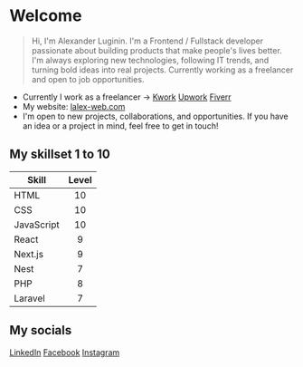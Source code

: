 

# Welcome
> Hi, I'm Alexander Luginin. I'm a Frontend / Fullstack developer passionate about building products that make people's lives better. I'm always exploring new technologies, following IT trends, and turning bold ideas into real projects. Currently working as a freelancer and open to job opportunities.

* Currently I work as a freelancer -> [Kwork](https://kwork.com/user/lalexweb)  [Upwork](https://www.upwork.com/freelancers/~016e5d9a2fe61d19f6)  [Fiverr](https://www.fiverr.com/lalexweb)
* My website: [lalex-web.com](https://lalex-web.com)
* I'm open to new projects, collaborations, and opportunities. If you have an idea or a project in mind, feel free to get in touch!

## My skillset 1 to 10

| Skill         | Level         |
| ------------- |:-------------:|
| HTML          | 10            |
| CSS           | 10            |
| JavaScript    | 10            |
| React         | 9             |
| Next.js       | 9             |
| Nest          | 7             |
| PHP           | 8             |
| Laravel       | 7             |

## My socials
[LinkedIn](https://www.linkedin.com/in/lalex-web)  [Facebook](https://www.facebook.com/profile.php?id=61557249545200)  [Instagram](https://www.instagram.com/lalex.web/)

